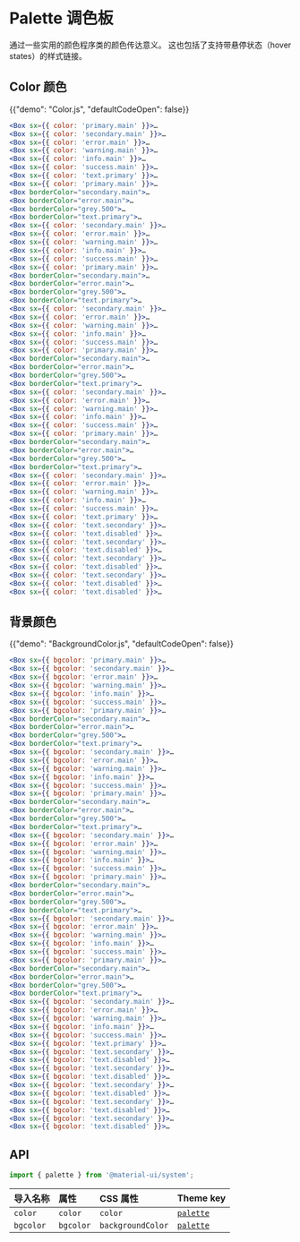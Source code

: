 # Palette 调色板

<p class="description">通过一些实用的颜色程序类的颜色传达意义。 这也包括了支持带悬停状态（hover states）的样式链接。</p>

## Color 颜色

{{"demo": "Color.js", "defaultCodeOpen": false}}

```jsx
<Box sx={{ color: 'primary.main' }}>…
<Box sx={{ color: 'secondary.main' }}>…
<Box sx={{ color: 'error.main' }}>…
<Box sx={{ color: 'warning.main' }}>…
<Box sx={{ color: 'info.main' }}>…
<Box sx={{ color: 'success.main' }}>…
<Box sx={{ color: 'text.primary' }}>…
<Box sx={{ color: 'primary.main' }}>…
<Box borderColor="secondary.main">…
<Box borderColor="error.main">…
<Box borderColor="grey.500">…
<Box borderColor="text.primary">…
<Box sx={{ color: 'secondary.main' }}>…
<Box sx={{ color: 'error.main' }}>…
<Box sx={{ color: 'warning.main' }}>…
<Box sx={{ color: 'info.main' }}>…
<Box sx={{ color: 'success.main' }}>…
<Box sx={{ color: 'primary.main' }}>…
<Box borderColor="secondary.main">…
<Box borderColor="error.main">…
<Box borderColor="grey.500">…
<Box borderColor="text.primary">…
<Box sx={{ color: 'secondary.main' }}>…
<Box sx={{ color: 'error.main' }}>…
<Box sx={{ color: 'warning.main' }}>…
<Box sx={{ color: 'info.main' }}>…
<Box sx={{ color: 'success.main' }}>…
<Box sx={{ color: 'primary.main' }}>…
<Box borderColor="secondary.main">…
<Box borderColor="error.main">…
<Box borderColor="grey.500">…
<Box borderColor="text.primary">…
<Box sx={{ color: 'secondary.main' }}>…
<Box sx={{ color: 'error.main' }}>…
<Box sx={{ color: 'warning.main' }}>…
<Box sx={{ color: 'info.main' }}>…
<Box sx={{ color: 'success.main' }}>…
<Box sx={{ color: 'primary.main' }}>…
<Box borderColor="secondary.main">…
<Box borderColor="error.main">…
<Box borderColor="grey.500">…
<Box borderColor="text.primary">…
<Box sx={{ color: 'secondary.main' }}>…
<Box sx={{ color: 'error.main' }}>…
<Box sx={{ color: 'warning.main' }}>…
<Box sx={{ color: 'info.main' }}>…
<Box sx={{ color: 'success.main' }}>…
<Box sx={{ color: 'text.primary' }}>…
<Box sx={{ color: 'text.secondary' }}>…
<Box sx={{ color: 'text.disabled' }}>…
<Box sx={{ color: 'text.secondary' }}>…
<Box sx={{ color: 'text.disabled' }}>…
<Box sx={{ color: 'text.secondary' }}>…
<Box sx={{ color: 'text.disabled' }}>…
<Box sx={{ color: 'text.secondary' }}>…
<Box sx={{ color: 'text.disabled' }}>…
<Box sx={{ color: 'text.disabled' }}>…
```

## 背景颜色

{{"demo": "BackgroundColor.js", "defaultCodeOpen": false}}

```jsx
<Box sx={{ bgcolor: 'primary.main' }}>…
<Box sx={{ bgcolor: 'secondary.main' }}>…
<Box sx={{ bgcolor: 'error.main' }}>…
<Box sx={{ bgcolor: 'warning.main' }}>…
<Box sx={{ bgcolor: 'info.main' }}>…
<Box sx={{ bgcolor: 'success.main' }}>…
<Box sx={{ bgcolor: 'primary.main' }}>…
<Box borderColor="secondary.main">…
<Box borderColor="error.main">…
<Box borderColor="grey.500">…
<Box borderColor="text.primary">…
<Box sx={{ bgcolor: 'secondary.main' }}>…
<Box sx={{ bgcolor: 'error.main' }}>…
<Box sx={{ bgcolor: 'warning.main' }}>…
<Box sx={{ bgcolor: 'info.main' }}>…
<Box sx={{ bgcolor: 'success.main' }}>…
<Box sx={{ bgcolor: 'primary.main' }}>…
<Box borderColor="secondary.main">…
<Box borderColor="error.main">…
<Box borderColor="grey.500">…
<Box borderColor="text.primary">…
<Box sx={{ bgcolor: 'secondary.main' }}>…
<Box sx={{ bgcolor: 'error.main' }}>…
<Box sx={{ bgcolor: 'warning.main' }}>…
<Box sx={{ bgcolor: 'info.main' }}>…
<Box sx={{ bgcolor: 'success.main' }}>…
<Box sx={{ bgcolor: 'primary.main' }}>…
<Box borderColor="secondary.main">…
<Box borderColor="error.main">…
<Box borderColor="grey.500">…
<Box borderColor="text.primary">…
<Box sx={{ bgcolor: 'secondary.main' }}>…
<Box sx={{ bgcolor: 'error.main' }}>…
<Box sx={{ bgcolor: 'warning.main' }}>…
<Box sx={{ bgcolor: 'info.main' }}>…
<Box sx={{ bgcolor: 'success.main' }}>…
<Box sx={{ bgcolor: 'primary.main' }}>…
<Box borderColor="secondary.main">…
<Box borderColor="error.main">…
<Box borderColor="grey.500">…
<Box borderColor="text.primary">…
<Box sx={{ bgcolor: 'secondary.main' }}>…
<Box sx={{ bgcolor: 'error.main' }}>…
<Box sx={{ bgcolor: 'warning.main' }}>…
<Box sx={{ bgcolor: 'info.main' }}>…
<Box sx={{ bgcolor: 'success.main' }}>…
<Box sx={{ bgcolor: 'text.primary' }}>…
<Box sx={{ bgcolor: 'text.secondary' }}>…
<Box sx={{ bgcolor: 'text.disabled' }}>…
<Box sx={{ bgcolor: 'text.secondary' }}>…
<Box sx={{ bgcolor: 'text.disabled' }}>…
<Box sx={{ bgcolor: 'text.secondary' }}>…
<Box sx={{ bgcolor: 'text.disabled' }}>…
<Box sx={{ bgcolor: 'text.secondary' }}>…
<Box sx={{ bgcolor: 'text.disabled' }}>…
<Box sx={{ bgcolor: 'text.secondary' }}>…
<Box sx={{ bgcolor: 'text.disabled' }}>…
```

## API

```js
import { palette } from '@material-ui/system';
```

| 导入名称  | 属性      | CSS 属性          | Theme key                                                                    |
| :-------- | :-------- | :---------------- | :--------------------------------------------------------------------------- |
| `color`   | `color`   | `color`           | [`palette`](/material-ui/customization/default-theme/?expand-path=$.palette) |
| `bgcolor` | `bgcolor` | `backgroundColor` | [`palette`](/material-ui/customization/default-theme/?expand-path=$.palette) |
